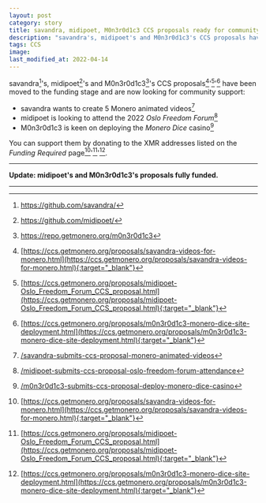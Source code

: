 ```yaml
---
layout: post
category: story
title: savandra, midipoet, M0n3r0d1c3 CCS proposals ready for community funding
description: "savandra's, midipoet's and M0n3r0d1c3's CCS proposals have been moved to the funding stage and are now looking for community support."
tags: CCS
image: 
last_modified_at: 2022-04-14
---
```


savandra[^1]'s, midipoet[^2]'s and M0n3r0d1c3[^3]'s CCS proposals[^4]'[^5]'[^6] have been moved to the funding stage and are now looking for community support:

- savandra wants to create 5 Monero animated videos[^7]
- midipoet is looking to attend the 2022 *Oslo Freedom Forum*[^8]
- M0n3r0d1c3 is keen on deploying the *Monero Dice* casino[^9]

You can support them by donating to the XMR addresses listed on the *Funding Required* page[^4]'[^5]'[^6].

---

**Update: midipoet's and M0n3r0d1c3's proposals fully funded.**

---

[^1]: https://github.com/savandra/
[^2]: https://github.com/midipoet/
[^3]: https://repo.getmonero.org/m0n3r0d1c3
[^4]: [https://ccs.getmonero.org/proposals/savandra-videos-for-monero.html](https://ccs.getmonero.org/proposals/savandra-videos-for-monero.html){:target="_blank"}
[^5]: [https://ccs.getmonero.org/proposals/midipoet-Oslo_Freedom_Forum_CCS_proposal.html](https://ccs.getmonero.org/proposals/midipoet-Oslo_Freedom_Forum_CCS_proposal.html){:target="_blank"}
[^6]: [https://ccs.getmonero.org/proposals/m0n3r0d1c3-monero-dice-site-deployment.html](https://ccs.getmonero.org/proposals/m0n3r0d1c3-monero-dice-site-deployment.html){:target="_blank"}
[^7]: [/savandra-submits-ccs-proposal-monero-animated-videos](/savandra-submits-ccs-proposal-monero-animated-videos)
[^8]: [/midipoet-submits-ccs-proposal-oslo-freedom-forum-attendance](/midipoet-submits-ccs-proposal-oslo-freedom-forum-attendance)
[^9]: [/m0n3r0d1c3-submits-ccs-proposal-deploy-monero-dice-casino](/m0n3r0d1c3-submits-ccs-proposal-deploy-monero-dice-casino)
